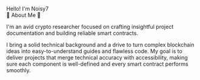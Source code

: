   Hello! I'm Noisy7  
🤟   About Me   🤟

I'm an avid crypto researcher focused on crafting insightful project documentation and building reliable smart contracts.

I bring a solid technical background and a drive to turn complex blockchain ideas into easy-to-understand guides and flawless code. My goal is to deliver projects that merge technical accuracy with accessibility, making sure each component is well-defined and every smart contract performs smoothly.

   
